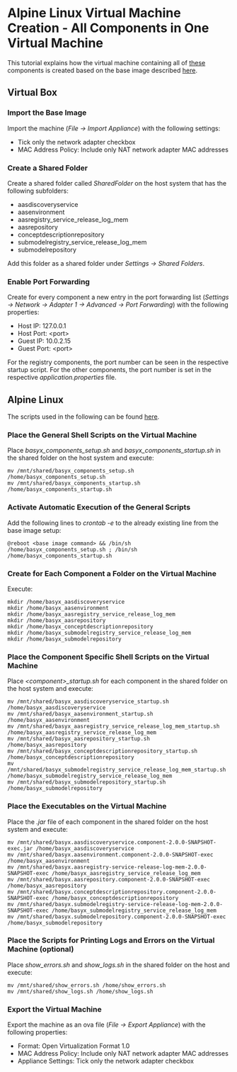 # Alpine Linux Virtual Machine Creation - All Components in One Virtual Machine
This tutorial explains how the virtual machine containing all of [these](../../../basyx_components/v2/index.md) components is created based on the base image described [here](./alpine_virtualmachine_setup_dev_base_image.md).

## Virtual Box
### Import the Base Image
Import the machine (*File -> Import Appliance*) with the following settings: 
- Tick only the network adapter checkbox
- MAC Address Policy: Include only NAT network adapter MAC addresses


### Create a Shared Folder
Create a shared folder called *SharedFolder* on the host system that has the following subfolders:
- aasdiscoveryservice
- aasenvironment
- aasregistry_service_release_log_mem
- aasrepository
- conceptdescriptionrepository
- submodelregistry_service_release_log_mem
- submodelrepository

Add this folder as a shared folder under *Settings -> Shared Folders*.


### Enable Port Forwarding
Create for every component a new entry in the port forwarding list (*Settings -> Network -> Adapter 1 -> Advanced -> Port Forwarding*) with the following properties:
- Host IP: 127.0.0.1
- Host Port: \<port>
- Guest IP: 10.0.2.15
- Guest Port: \<port>

For the registry components, the port number can be seen in the respective startup script. For the other components, the port number is set in the respective *application.properties* file.


## Alpine Linux
The scripts used in the following can be found [here](https://oc.iese.de/index.php/s/9JyJAuOlhh9vMUu?path=%2Fdevelopment%2FAllComponentsInOneVM%2FScripts).


### Place the General Shell Scripts on the Virtual Machine
Place *basyx_components_setup.sh* and *basyx_components_startup.sh* in the shared folder on the host system and execute:

    mv /mnt/shared/basyx_components_setup.sh /home/basyx_components_setup.sh
    mv /mnt/shared/basyx_components_startup.sh /home/basyx_components_startup.sh 


### Activate Automatic Execution of the General Scripts
Add the following lines to *crontab -e* to the already existing line from the base image setup:

    @reboot <base image command> && /bin/sh /home/basyx_components_setup.sh ; /bin/sh /home/basyx_components_startup.sh


### Create for Each Component a Folder on the Virtual Machine
Execute:

    mkdir /home/basyx_aasdiscoveryservice
    mkdir /home/basyx_aasenvironment
    mkdir /home/basyx_aasregistry_service_release_log_mem
    mkdir /home/basyx_aasrepository
    mkdir /home/basyx_conceptdescriptionrepository
    mkdir /home/basyx_submodelregistry_service_release_log_mem
    mkdir /home/basyx_submodelrepository


### Place the Component Specific Shell Scripts on the Virtual Machine
Place *\<component>_startup.sh* for each component in the shared folder on the host system and execute:

    mv /mnt/shared/basyx_aasdiscoveryservice_startup.sh /home/basyx_aasdiscoveryservice
    mv /mnt/shared/basyx_aasenvironment_startup.sh /home/basyx_aasenvironment
    mv /mnt/shared/basyx_aasregistry_service_release_log_mem_startup.sh /home/basyx_aasregistry_service_release_log_mem
    mv /mnt/shared/basyx_aasrepository_startup.sh /home/basyx_aasrepository
    mv /mnt/shared/basyx_conceptdescriptionrepository_startup.sh /home/basyx_conceptdescriptionrepository
    mv /mnt/shared/basyx_submodelregistry_service_release_log_mem_startup.sh /home/basyx_submodelregistry_service_release_log_mem
    mv /mnt/shared/basyx_submodelrepository_startup.sh /home/basyx_submodelrepository


### Place the Executables on the Virtual Machine
Place the *.jar* file of each component in the shared folder on the host system and execute:

    mv /mnt/shared/basyx.aasdiscoveryservice.component-2.0.0-SNAPSHOT-exec.jar /home/basyx_aasdiscoveryservice
    mv /mnt/shared/basyx.aasenvironment.component-2.0.0-SNAPSHOT-exec /home/basyx_aasenvironment
    mv /mnt/shared/basyx.aasregistry-service-release-log-mem-2.0.0-SNAPSHOT-exec /home/basyx_aasregistry_service_release_log_mem
    mv /mnt/shared/basyx.aasrepository.component-2.0.0-SNAPSHOT-exec /home/basyx_aasrepository
    mv /mnt/shared/basyx.conceptdescriptionrepository.component-2.0.0-SNAPSHOT-exec /home/basyx_conceptdescriptionrepository
    mv /mnt/shared/basyx.submodelregistry-service-release-log-mem-2.0.0-SNAPSHOT-exec /home/basyx_submodelregistry_service_release_log_mem
    mv /mnt/shared/basyx.submodelrepository.component-2.0.0-SNAPSHOT-exec /home/basyx_submodelrepository


### Place the Scripts for Printing Logs and Errors on the Virtual Machine (optional)
Place *show_errors.sh* and *show_logs.sh* in the shared folder on the host and execute:

    mv /mnt/shared/show_errors.sh /home/show_errors.sh
    mv /mnt/shared/show_logs.sh /home/show_logs.sh


### Export the Virtual Machine
Export the machine as an ova file (*File -> Export Appliance*) with the following properties:
- Format: Open Virtualization Format 1.0
- MAC Address Policy: Include only NAT network adapter MAC addresses
- Appliance Settings: Tick only the network adapter checkbox
